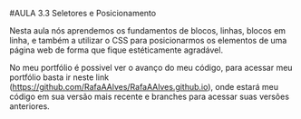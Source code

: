 #AULA 3.3 Seletores e Posicionamento

Nesta aula nós aprendemos os fundamentos de blocos, linhas, blocos em linha, e
também a utilizar o CSS para posicionarmos os elementos de uma página web de
forma que fique estéticamente agradável.

No meu portfólio é possivel ver o avanço do meu código, para acessar meu portfólio
basta ir neste link (https://github.com/RafaAAlves/RafaAAlves.github.io), onde estará
meu código em sua versão mais recente e branches para acessar suas versões anteriores.